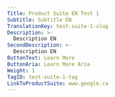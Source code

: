 ```yaml
---
Title: Product Suite EN Test 1
Subtitle: Subtitle EN
TranslationKey: test-suite-1-slug
Description: >-
  Description EN
SecondDescription: >-
  Description EN
ButtonText: Learn More
ButtonAria: Learn More Aria
Weight: 1
TagID: test-suite-1-tag
LinkToProductSuite: www.google.ca
---
```


